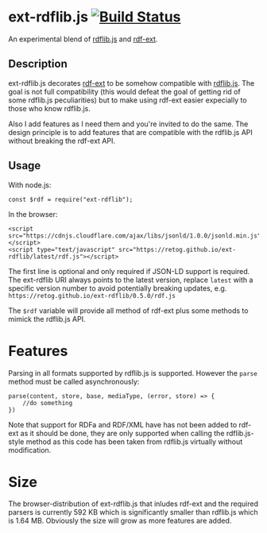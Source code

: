 # ext-rdflib.js [![Build Status](https://travis-ci.org/retog/ext-rdflib.svg?branch=master)](https://travis-ci.org/retog/ext-rdflib)

An experimental blend of [rdflib.js](https://github.com/linkeddata/rdflib.js) and [rdf-ext](https://github.com/rdf-ext/rdf-ext).

## Description

ext-rdflib.js decorates [rdf-ext](https://github.com/rdf-ext/rdf-ext) to be somehow compatible with [rdflib.js](https://github.com/linkeddata/rdflib.js). The goal is not full compatibility (this would defeat the goal of getting rid of some rdflib.js peculiarities) but to make using rdf-ext easier expecially to those who know rdflib.js.

Also I add features as I need them and you're invited to do the same. The design principle is to add features that are compatible with the rdflib.js API without breaking the rdf-ext API.

## Usage

With node.js:

    const $rdf = require("ext-rdflib");

In the browser:

    <script src="https://cdnjs.cloudflare.com/ajax/libs/jsonld/1.0.0/jsonld.min.js"></script>
    <script type="text/javascript" src="https://retog.github.io/ext-rdflib/latest/rdf.js"></script>

The first line is optional and only required if JSON-LD support is required. The ext-rdflib URI always points to the latest version, replace `latest` with a specific version number to avoid potentially breaking updates, e.g. `https://retog.github.io/ext-rdflib/0.5.0/rdf.js`


The `$rdf` variable will provide all method of rdf-ext plus some methods to mimick the rdflib.js API.

# Features

Parsing in all formats supported by rdflib.js is supported. However the `parse` method must be called asynchronously:

    parse(content, store, base, mediaType, (error, store) => {
        //do something
    })

Note that support for RDFa and RDF/XML have has not been added to rdf-ext as it should be done,
they are only supported when calling the rdflib.js-style method as this code has been taken from rdflib.js virtually without modification.

# Size

The browser-distribution of ext-rdflib.js that inludes rdf-ext and the required parsers is
currently 592 KB which is significantly smaller than rdflib.js which is 1.64 MB. Obviously the size will grow as more features are added.
